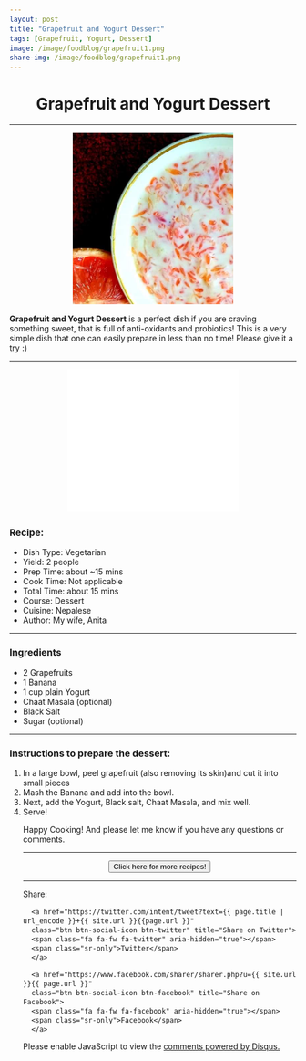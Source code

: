 ```yaml
---
layout: post
title: "Grapefruit and Yogurt Dessert"
tags: [Grapefruit, Yogurt, Dessert]
image: /image/foodblog/grapefruit1.png
share-img: /image/foodblog/grapefruit1.png
---
```


<center><h1> Grapefruit and Yogurt Dessert </h1> </center>
<hr>
<center> <img src="/image/foodblog/grapefruit1.png" width="auto" height="300"></center>

__Grapefruit and Yogurt Dessert__ is a perfect dish if you are craving something sweet, that is full of anti-oxidants and probiotics! 
This is a very simple dish that one can easily prepare in less than no time! Please give it a try :) 
<hr>

<center>
<iframe src="//rcm-na.amazon-adsystem.com/e/cm?o=1&p=12&l=ur1&category=warehouse&banner=1VC7A5T2EQ71CE2VJG82&f=ifr&linkID=7347bfb54bbdb065ee780a61d0bc8471&t=aviamazon6-20&tracking_id=aviamazon6-20" width="300" height="250" scrolling="no" border="0" marginwidth="0" style="border:none;" frameborder="0"></iframe>
</center>

<h3> Recipe: </h3>

<ul>
  <li> Dish Type: Vegetarian </li>
  <li> Yield: 2 people </li>
  <li> Prep Time: about ~15 mins </li>
  <li> Cook Time: Not applicable </li>
  <li> Total Time:  about 15 mins </li>
  <li> Course:  Dessert </li>
  <li> Cuisine: Nepalese  </li>
  <li> Author: My wife, Anita</li>
</ul>
<hr>
   
<h3> Ingredients</h3>

<ul>
    <li> 2 Grapefruits </li>
    <li> 1 Banana </li>
    <li> 1 cup plain Yogurt</li>
    <li> Chaat Masala (optional)</li>
    <li> Black Salt</li>
    <li> Sugar (optional)</li>
</ul>

<hr>

<h3> Instructions to prepare the dessert:</h3>

<ol>
  <li>In a large bowl, peel grapefruit (also removing its skin)and cut it into small pieces  </li>
  <li> Mash the Banana and add into the bowl. </li>
  <li> Next, add the Yogurt, Black salt, Chaat Masala, and mix well. </li>
  <li> Serve! </li>

<p> Happy Cooking! And please let me know if you have any questions or comments.</p>

<hr>
<center>
<form>
<input class="MyButton" type="button" value="Click here for more recipes!" onclick="window.location.href='https://avikarn.com/foodblog/'" />
</form>
</center>
<hr>


<!--- Sharing ----------------------------------->
<section id = "social-share-section">
  <span class="sr-only">Share: </span>

  
<!--- Share on Twitter -->
      <a href="https://twitter.com/intent/tweet?text={{ page.title | url_encode }}+{{ site.url }}{{page.url }}"
      class="btn btn-social-icon btn-twitter" title="Share on Twitter">
      <span class="fa fa-fw fa-twitter" aria-hidden="true"></span>
      <span class="sr-only">Twitter</span>
      </a>

<!--- Share on Facebook -->
      <a href="https://www.facebook.com/sharer/sharer.php?u={{ site.url }}{{ page.url }}"
      class="btn btn-social-icon btn-facebook" title="Share on Facebook">
      <span class="fa fa-fw fa-facebook" aria-hidden="true"></span>
      <span class="sr-only">Facebook</span>
      </a>
</section>

  
<div class="disqus-comments">
          
<div class="comments">
    <div id="disqus_thread"></div>
    <script type="text/javascript">
        var disqus_shortname = 'avikarn';
            var url_parts = window.location.href.split("?");
            url_parts = url_parts[0].split("#");
            disqus_url = url_parts[0];
            disqus_url = disqus_url.replace(/(\/)*$/, "/");
            disqus_url = disqus_url.replace(/https:\/\//, "http:\/\/");
            if (disqus_url.substr(-9) == "projects/") {
                disqus_url = disqus_url.substr(0, disqus_url.length - 1);
            }

        (function() {
            var dsq = document.createElement('script'); dsq.type = 'text/javascript'; dsq.async = true;
            dsq.src = '//' + disqus_shortname + '.disqus.com/embed.js';
            (document.getElementsByTagName('head')[0] || document.getElementsByTagName('body')[0]).appendChild(dsq);
        })();
  </script>
    <noscript>Please enable JavaScript to view the <a href="https://disqus.com/?ref_noscript">comments powered by Disqus.</a></noscript>
  </div>
</div>

<!-- Global site tag (gtag.js) - Google Analytics -->
<script async src="https://www.googletagmanager.com/gtag/js?id=UA-123359651-1"></script>
<script>
  window.dataLayer = window.dataLayer || [];
  function gtag(){dataLayer.push(arguments);}
  gtag('js', new Date());
  gtag('config', 'UA-123359651-1');
</script>

<script async src="//pagead2.googlesyndication.com/pagead/js/adsbygoogle.js"></script>
<script>
  (adsbygoogle = window.adsbygoogle || []).push({
    google_ad_client: "ca-pub-5126027065024936",
    enable_page_level_ads: true
  });
</script>


